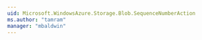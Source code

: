 ```yaml
---
uid: Microsoft.WindowsAzure.Storage.Blob.SequenceNumberAction
ms.author: "tamram"
manager: "mbaldwin"
---
```

